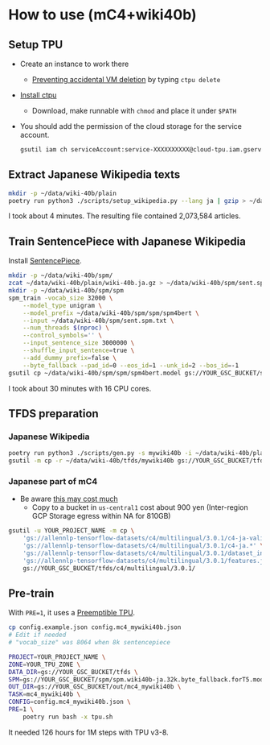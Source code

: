 
# How to use (mC4+wiki40b)

## Setup TPU

- Create an instance to work there
    - [Preventing accidental VM deletion](https://cloud.google.com/compute/docs/instances/preventing-accidental-vm-deletion) by typing ``ctpu delete``
- [Install ctpu](https://github.com/tensorflow/tpu/tree/master/tools/ctpu#local-machine)
    - Download, make runnable with ``chmod`` and place it under ``$PATH``
- You should add the permission of the cloud storage for the service account.

    ```bash
    gsutil iam ch serviceAccount:service-XXXXXXXXXX@cloud-tpu.iam.gserviceaccount.com:roles/storage.objectAdmin gs://YOUR_GSC_BUCKET
    ```

## Extract Japanese Wikipedia texts

```bash
mkdir -p ~/data/wiki-40b/plain
poetry run python3 ./scripts/setup_wikipedia.py --lang ja | gzip > ~/data/wiki-40b/plain/wiki-40b.ja.gz
```

I took about 4 minutes.
The resulting file contained 2,073,584 articles.

## Train SentencePiece with Japanese Wikipedia

Install [SentencePiece](https://github.com/google/sentencepiece).

```bash
mkdir -p ~/data/wiki-40b/spm/
zcat ~/data/wiki-40b/plain/wiki-40b.ja.gz > ~/data/wiki-40b/spm/sent.spm.txt
mkdir -p ~/data/wiki-40b/spm/spm
spm_train -vocab_size 32000 \
    --model_type unigram \
    --model_prefix ~/data/wiki-40b/spm/spm/spm4bert \
    --input ~/data/wiki-40b/spm/sent.spm.txt \
    --num_threads $(nproc) \
    --control_symbols='' \
    --input_sentence_size 3000000 \
    --shuffle_input_sentence=true \
    --add_dummy_prefix=false \
    --byte_fallback --pad_id=0 --eos_id=1 --unk_id=2 --bos_id=-1
gsutil cp ~/data/wiki-40b/spm/spm/spm4bert.model gs://YOUR_GSC_BUCKET/spm/spm.wiki40b-ja.32k.byte_fallback.forT5.model
```

I took about 30 minutes with 16 CPU cores.

## TFDS preparation

### Japanese Wikipedia

```bash
poetry run python3 ./scripts/gen.py -s mywiki40b -i ~/data/wiki-40b/plain/ -o ~/data/wiki-40b/tfds/
gsutil -m cp -r ~/data/wiki-40b/tfds/mywiki40b gs://YOUR_GSC_BUCKET/tfds/mywiki40b
```

### Japanese part of mC4

- Be aware [this may cost much](https://github.com/allenai/allennlp/discussions/5056)
    - Copy to a bucket in ``us-central1`` cost about 900 yen (Inter-region GCP Storage egress within NA for 810GB)

```bash
gsutil -u YOUR_PROJECT_NAME -m cp \
    'gs://allennlp-tensorflow-datasets/c4/multilingual/3.0.1/c4-ja-validation.*' \
    'gs://allennlp-tensorflow-datasets/c4/multilingual/3.0.1/c4-ja.*' \
    'gs://allennlp-tensorflow-datasets/c4/multilingual/3.0.1/dataset_info.json' \
    'gs://allennlp-tensorflow-datasets/c4/multilingual/3.0.1/features.json'\
    gs://YOUR_GSC_BUCKET/tfds/c4/multilingual/3.0.1/
```

## Pre-train

With ``PRE=1``, it uses a [Preemptible TPU](https://cloud.google.com/tpu/docs/preemptible).

```bash
cp config.example.json config.mc4_mywiki40b.json
# Edit if needed
# "vocab_size" was 8064 when 8k sentencepiece

PROJECT=YOUR_PROJECT_NAME \
ZONE=YOUR_TPU_ZONE \
DATA_DIR=gs://YOUR_GSC_BUCKET/tfds \
SPM=gs://YOUR_GSC_BUCKET/spm/spm.wiki40b-ja.32k.byte_fallback.forT5.model \
OUT_DIR=gs://YOUR_GSC_BUCKET/out/mc4_mywiki40b \
TASK=mc4_mywiki40b \
CONFIG=config.mc4_mywiki40b.json \
PRE=1 \
    poetry run bash -x tpu.sh
```

It needed 126 hours for 1M steps with TPU v3-8.
